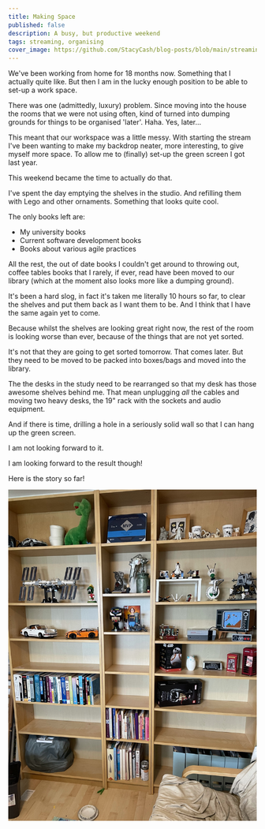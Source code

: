 ```yaml
---
title: Making Space
published: false
description: A busy, but productive weekend
tags: streaming, organising
cover_image: https://github.com/StacyCash/blog-posts/blob/main/streaming/making-space/cover-image.jpeg
---
```


We've been working from home for 18 months now. Something that I actually quite like. But then I am in the lucky enough position to be able to set-up a work space.

There was one (admittedly, luxury) problem. Since moving into the house the rooms that we were not using often, kind of turned into dumping grounds for things to be organised 'later'. Haha. Yes, later...

This meant that our workspace was a little messy. With starting the stream I've been wanting to make my backdrop neater, more interesting, to give myself more space. To allow me to (finally) set-up the green screen I got last year.

This weekend became the time to actually do that.

I've spent the day emptying the shelves in the studio. And refilling them with Lego and other ornaments. Something that looks quite cool.

The only books left are:

* My university books
* Current software development books
* Books about various agile practices

All the rest, the out of date books I couldn't get around to throwing out, coffee tables books that I rarely, if ever, read have been moved to our library (which at the moment also looks more like a dumping ground).

It's been a hard slog, in fact it's taken me literally 10 hours so far, to clear the shelves and put them back as I want them to be. And I think that I have the same again yet to come.

Because whilst the shelves are looking great right now, the rest of the room is looking worse than ever, because of the things that are not yet sorted.

It's not that they are going to get sorted tomorrow. That comes later. But they need to be moved to be packed into boxes/bags and moved into the library.

The the desks in the study need to be rearranged so that my desk has those awesome shelves behind me. That mean unplugging *all* the cables and moving two heavy desks, the 19" rack with the sockets and audio equipment.

And if there is time, drilling a hole in a seriously solid wall so that I can hang up the green screen.

I am not looking forward to it.

I am looking forward to the result though!

Here is the story so far!

![Finished Shelving](https://raw.githubusercontent.com/StacyCash/blog-posts/main/streaming/making-space/finished-shelves.jpg)

